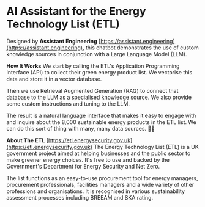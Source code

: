 # AI Assistant for the **Energy Technology List (ETL)** 


Designed by **Assistant Engineering** [https://assistant.engineering](https://assistant.engineering), this chatbot demonstrates the use of custom knowledge sources in conjunction with a Large Language Model (LLM).

**How It Works**
We start by calling the ETL's Application Programming Interface (API) to collect their green energy product list. We vectorise this data and store it in a vector database.  

Then we use Retrieval Augmented Generation (RAG) to connect that database to the LLM as a specialised knowledge source. We also provide some custom instructions and tuning to the LLM.

The result is a natural language interface that makes it easy to engage with and inquire about the 8,000 sustainable energy products in the ETL list.  We can do this sort of thing with many, many data sources. 🚀🤖

**About The ETL**
[https://etl.energysecurity.gov.uk](https://etl.energysecurity.gov.uk)
The Energy Technology List (ETL) is a UK government project aimed at helping businesses and the public sector to make greener energy choices. It's free to use and backed by the Government's Department for Energy Security and Net Zero.

The list functions as an easy-to-use procurement tool for energy managers, procurement professionals, facilities managers and a wide variety of other professions and organisations. It is recognised in various sustainability assessment processes including BREEAM and SKA rating.